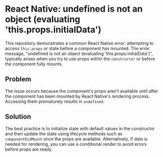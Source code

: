 # React Native: undefined is not an object (evaluating 'this.props.initialData')

This repository demonstrates a common React Native error: attempting to access `this.props` or state before a component has mounted.  The error message, "undefined is not an object (evaluating 'this.props.initialData')", typically arises when you try to use props within the `constructor` or before the component fully mounts.

## Problem

The issue occurs because the component's props aren't available until after the component has been mounted by React Native's rendering process.  Accessing them prematurely results in `undefined`.

## Solution

The best practice is to initialize state with default values in the constructor and then update the state using lifecycle methods such as `componentDidMount` once the props are available.  Alternatively, if data is needed for rendering, you can use a conditional render to avoid errors before props are ready.